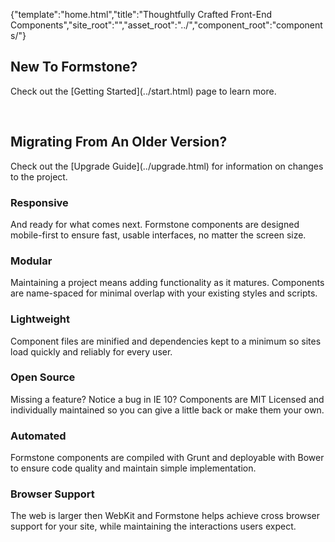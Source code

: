 {"template":"home.html","title":"Thoughtfully Crafted Front-End Components","site_root":"","asset_root":"../","component_root":"components/"}

<div class="alert">
	<h2 class="alert_heading">New To Formstone?</h2>
	<p>Check out the [Getting Started](../start.html) page to learn more.</p>
	<br>
	<h2 class="alert_heading">Migrating From An Older Version?</h2>
	<p>Check out the [Upgrade Guide](../upgrade.html) for information on changes to the project.</p>
</div>
<div class="fs-row">
	<div class="fs-cell fs-md-half fs-lg-half feature">
		<h3 class="heading_2">Responsive</h3>
		<p>And ready for what comes next. Formstone components are designed mobile-first to ensure fast, usable interfaces, no matter the screen size.</p>
	</div>
	<div class="fs-cell fs-md-half fs-lg-half feature">
		<h3 class="heading_2">Modular</h3>
		<p>Maintaining a project means adding functionality as it matures. Components are name-spaced for minimal overlap with your existing styles and scripts.</p>
	</div>
	<div class="fs-cell fs-md-half fs-lg-half feature">
		<h3 class="heading_2">Lightweight</h3>
		<p>Component files are minified and dependencies kept to a minimum so sites load quickly and reliably for every user.</p>
	</div>
	<div class="fs-cell fs-md-half fs-lg-half feature">
		<h3 class="heading_2">Open Source</h3>
		<p>Missing a feature? Notice a bug in IE 10? Components are MIT Licensed and individually maintained so you can give a little back or make them your own.</p>
	</div>
	<div class="fs-cell fs-md-half fs-lg-half feature">
		<h3 class="heading_2">Automated</h3>
		<p>Formstone components are compiled with Grunt and deployable with Bower to ensure code quality and maintain simple implementation.</p>
	</div>
	<div class="fs-cell fs-md-half fs-lg-half feature">
		<h3 class="heading_2">Browser Support</h3>
		<p>The web is larger then WebKit and Formstone helps achieve cross browser support for your site, while maintaining the interactions users expect.</p>
	</div>
</div>